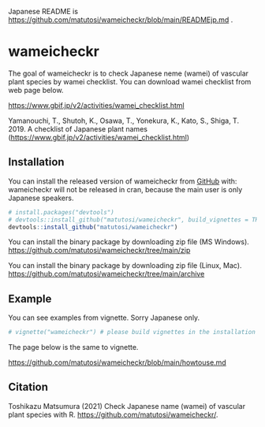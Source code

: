 
Japanese README is
<https://github.com/matutosi/wameicheckr/blob/main/READMEjp.md> .

# wameicheckr

The goal of wameicheckr is to check Japanese neme (wamei) of vascular
plant species by wamei checklist. You can download wamei checklist from
web page below.

<https://www.gbif.jp/v2/activities/wamei_checklist.html>

Yamanouchi, T., Shutoh, K., Osawa, T., Yonekura, K., Kato, S., Shiga, T.
2019. A checklist of Japanese plant names
(<https://www.gbif.jp/v2/activities/wamei_checklist.html>)

## Installation

You can install the released version of wameicheckr from
[GitHub](https://github.com/) with: wameicheckr will not be released in
cran, because the main user is only Japanese speakers.

``` r
# install.packages("devtools")
# devtools::install_github("matutosi/wameicheckr", build_vignettes = TRUE) # needs pandoc
devtools::install_github("matutosi/wameicheckr")
```

You can install the binary package by downloading zip file (MS Windows).
<https://github.com/matutosi/wameicheckr/tree/main/zip>

You can install the binary package by downloading zip file (Linux, Mac).
<https://github.com/matutosi/wameicheckr/tree/main/archive>

## Example

You can see examples from vignette. Sorry Japanese only.

``` r
# vignette("wameicheckr") # please build vignettes in the installation
```

The page below is the same to vignette.

<https://github.com/matutosi/wameicheckr/blob/main/howtouse.md>

## Citation

Toshikazu Matsumura (2021) Check Japanese name (wamei) of vascular plant
species with R. <https://github.com/matutosi/wameicheckr/>.
